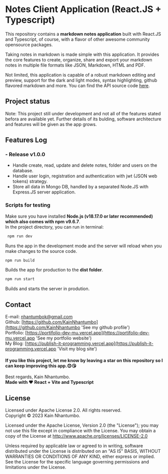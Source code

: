 # Notes Client Application (React.JS + Typescript)

This repository contains a **markdown notes application** built with React.JS and Typescript, of course, with a flavor of other awesome community opensource packages.

Taking notes in markdown is made simple with this application. It provides the core features to create, organize, share and export your markdown notes in multiple file formats like JSON, Markdown, HTML and PDF.

Not limited, this application is capable of a robust markdown editing and preview, support for the dark and light modes, syntax highlighting, github flavored markdown and more. You can find the API source code [here](https://github.com/KainNhantumbo/notes-api).

<!-- **Access this app live at: [https://github.com/KainNhantumbo/notes-app](https://github.com/KainNhantumbo/notes-app)**

**Here are some screenshots in default light and dark themes:**

![](./src/docs/img/v2.jpeg)
![](./src/docs/img/v5.jpeg) -->

## Project status

Note: This project still under development and not all of the features stated befora are available yet. Further details of its bulding, software architecture and features will be given as the app grows.

## Features Log

### - Release v1.0.0

- Handle create, read, update and delete notes, folder and users on the database.
- Handle user login, registration and authentication with jwt (JSON web tokens) strategy.
- Store all data in Mongo DB, handled by a separated Node.JS with Express.JS server application.

### Scripts for testing

Make sure you have installed **Node.js (v18.17.0 or later recommended) which also comes with npm v9.6.7**.\
In the project directory, you can run in terminal:

```bash
 npm run dev
```

Runs the app in the development mode and the server will reload when you make changes to the source code.

```bash
npm run build
```

Builds the app for production to the **dist folder**.

```bash
npm run start
```

Builds and starts the server in prodution.

## Contact

E-mail: [nhantumbok@gmail.com](nhantumbok@gmail.com 'Send an e-mail')\
Github: [https://github.com/KainNhantumbo](https://github.com/KainNhantumbo 'See my github profile')  
Portfolio: [https://portifolio-dev-mu.vercel.app](https://portifolio-dev-mu.vercel.app 'See my portfolio website')\
My Blog: [https://publish-it-programming.vercel.app](https://publish-it-programming.vercel.app 'Visit my blog site')

#### If you like this project, let me know by leaving a star on this repository so I can keep improving this app.😊😘

Best regards, Kain Nhantumbo.\
**Made with ❤ React + Vite and Typescript**

## License

Licensed under Apache License 2.0. All rights reserved.\
Copyright &copy; 2023 Kain Nhantumbo.

Licensed under the Apache License, Version 2.0 (the "License"); you may not use this file except in compliance with the License. You may obtain a copy of the License at http://www.apache.org/licenses/LICENSE-2.0

Unless required by applicable law or agreed to in writing, software distributed under the License is distributed on an "AS IS" BASIS, WITHOUT WARRANTIES OR CONDITIONS OF ANY KIND, either express or implied. See the License for the specific language governing permissions and limitations under the License.
